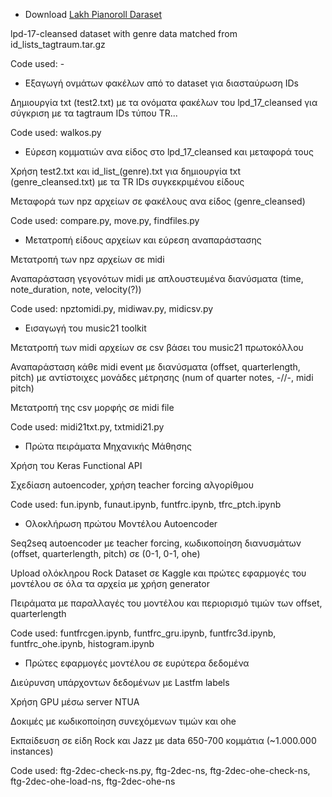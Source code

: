 - Download [Lakh Pianoroll Daraset](https://salu133445.github.io/lakh-pianoroll-dataset/)

lpd-17-cleansed dataset with genre data matched from id_lists_tagtraum.tar.gz

Code used: -

- Εξαγωγή ονμάτων φακέλων από το dataset για διασταύρωση IDs

Δημιουργία txt (test2.txt) με τα ονόματα φακέλων του lpd_17_cleansed για σύγκριση με τα tagtraum IDs τύπου TR...

Code used: walkos.py

- Εύρεση κομματιών ανα είδος στο lpd_17_cleansed και μεταφορά τους

Χρήση test2.txt και id_list_(genre).txt για δημιουργία txt (genre_cleansed.txt) με τα TR IDs συγκεκριμένου είδους

Μεταφορά των npz αρχείων σε φακέλους ανα είδος (genre_cleansed)

Code used: compare.py, move.py, findfiles.py

- Μετατροπή είδους αρχείων και εύρεση αναπαράστασης

Μετατροπή των npz αρχείων σε midi

Αναπαράσταση γεγονότων midi με απλουστευμένα διανύσματα (time, note_duration, note, velocity(?))

Code used: npztomidi.py, midiwav.py, midicsv.py

- Εισαγωγή του music21 toolkit

Μετατροπή των midi αρχείων σε csv βάσει του music21 πρωτοκόλλου

Αναπαράσταση κάθε midi event με διανύσματα (offset, quarterlength, pitch) με αντίστοιχες μονάδες μέτρησης (num of quarter notes, -//-, midi pitch)

Μετατροπή της csv μορφής σε midi file

Code used: midi21txt.py, txtmidi21.py

- Πρώτα πειράματα Μηχανικής Μάθησης

Χρήση του Keras Functional API

Σχεδίαση autoencoder, χρήση teacher forcing αλγορίθμου

Code used: fun.ipynb, funaut.ipynb, funtfrc.ipynb, tfrc_ptch.ipynb

- Ολοκλήρωση πρώτου Μοντέλου Autoencoder

Seq2seq autoencoder με teacher forcing, κωδικοποίηση διανυσμάτων (offset, quarterlength, pitch) σε (0-1, 0-1, ohe)

Upload ολόκληρου Rock Dataset σε Kaggle και πρώτες εφαρμογές του μοντέλου σε όλα τα αρχεία με χρήση generator

Πειράματα με παραλλαγές του μοντέλου και περιορισμό τιμών των offset, quarterlength

Code used: funtfrcgen.ipynb, funtfrc_gru.ipynb, funtfrc3d.ipynb, funtfrc_ohe.ipynb, histogram.ipynb

- Πρώτες εφαρμογές μοντέλου σε ευρύτερα δεδομένα

Διεύρυνση υπάρχοντων δεδομένων με Lastfm labels

Χρήση GPU μέσω server NTUA

Δοκιμές με κωδικοποίηση συνεχόμενων τιμών και ohe

Εκπαίδευση σε είδη Rock και Jazz με data 650-700 κομμάτια (~1.000.000 instances)

Code used: ftg-2dec-check-ns.py, ftg-2dec-ns, ftg-2dec-ohe-check-ns, ftg-2dec-ohe-load-ns, ftg-2dec-ohe-ns
